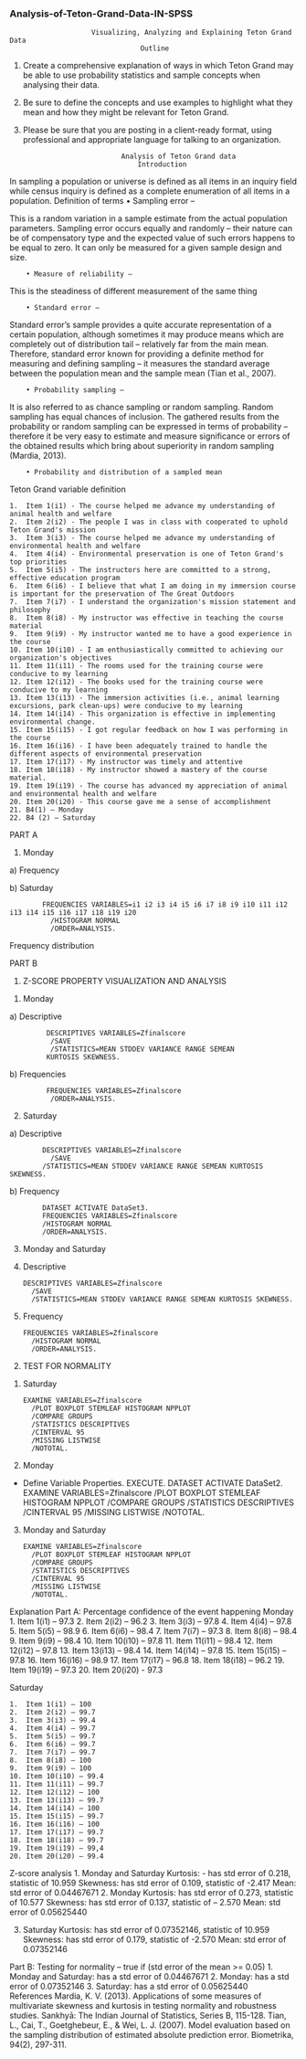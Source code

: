 ### Analysis-of-Teton-Grand-Data-IN-SPSS



						Visualizing, Analyzing and Explaining Teton Grand Data
									Outline
									
1.	Create a comprehensive explanation of ways in which Teton Grand may be able to use probability statistics and sample concepts when analysing their data. 
2.	Be sure to define the concepts and use examples to highlight what they mean and how they might be relevant for Teton Grand. 
3.	Please be sure that you are posting in a client-ready format, using professional and appropriate language for talking to an organization.

								Analysis of Teton Grand data
									Introduction
In sampling a population or universe is defined as all items in an inquiry field while census inquiry is defined as a complete enumeration of all items in a population.
								    Definition of terms
		• Sampling error – 
	
This is a random variation in a sample estimate from the actual population parameters. Sampling error occurs equally and randomly – their nature can be of compensatory type and the expected value of such errors happens to be equal to zero. It can only be measured for a given sample design and size.

		• Measure of reliability – 
	
This is the steadiness of different measurement of the same thing

		• Standard error – 
	
Standard error’s sample provides a quite accurate representation of a certain population, although sometimes it may produce means which are completely out of distribution tail – relatively far from the main mean. Therefore, standard error known for providing a definite method for measuring and defining sampling – it measures the standard average between the population mean and the sample mean (Tian et al., 2007).

		• Probability sampling –
	
It is also referred to as chance sampling or random sampling. Random sampling has equal chances of inclusion. The gathered results from the probability or random sampling can be expressed in terms of probability – therefore it be very easy to estimate and measure significance or errors of the obtained results which bring about superiority in random sampling (Mardia, 2013).

		• Probability and distribution of a sampled mean

Teton Grand variable definition

    1.	Item 1(i1) - The course helped me advance my understanding of animal health and welfare
    2.	Item 2(i2) - The people I was in class with cooperated to uphold Teton Grand's mission
    3.	Item 3(i3) - The course helped me advance my understanding of environmental health and welfare
    4.	Item 4(i4) - Environmental preservation is one of Teton Grand's top priorities
    5.	Item 5(i5) - The instructors here are committed to a strong, effective education program
    6.	Item 6(i6) - I believe that what I am doing in my immersion course is important for the preservation of The Great Outdoors
    7.	Item 7(i7) - I understand the organization's mission statement and philosophy
    8.	Item 8(i8) - My instructor was effective in teaching the course material
    9.	Item 9(i9) - My instructor wanted me to have a good experience in the course
    10.	Item 10(i10) - I am enthusiastically committed to achieving our organization's objectives
    11.	Item 11(i11) - The rooms used for the training course were conducive to my learning
    12.	Item 12(i12) - The books used for the training course were conducive to my learning
    13.	Item 13(i13) - The immersion activities (i.e., animal learning excursions, park clean-ups) were conducive to my learning
    14.	Item 14(i14) - This organization is effective in implementing environmental change.
    15.	Item 15(i15) - I got regular feedback on how I was performing in the course
    16.	Item 16(i16) - I have been adequately trained to handle the different aspects of environmental preservation
    17.	Item 17(i17) - My instructor was timely and attentive
    18.	Item 18(i18) - My instructor showed a mastery of the course material.
    19.	Item 19(i19) - The course has advanced my appreciation of animal and environmental health and welfare
    20.	Item 20(i20) - This course gave me a sense of accomplishment
    21.	B4(1) – Monday
    22.	B4 (2) – Saturday 










PART A

1.	Monday 
 
a)	Frequency 
  

 
 
 
 

 

 
 
 
 
 
 
 
 
 
 
 
 
 
 
 
 
 
 
 
 
  
  


 
 

 
 
 
 

 
 
b)	Saturday 

		    FREQUENCIES VARIABLES=i1 i2 i3 i4 i5 i6 i7 i8 i9 i10 i11 i12 i13 i14 i15 i16 i17 i18 i19 i20
		      /HISTOGRAM NORMAL
		      /ORDER=ANALYSIS.

Frequency distribution
 
 
 
 
 
 
 
 
 
 
 
 
 
 
 
 
 
 
 
 
 
 
 
 
 
 
 
 
 
 
 
 
 
 
 
 
 
 
 
 
 
PART B

1)	Z-SCORE PROPERTY VISUALIZATION AND ANALYSIS


1.	Monday

a)	Descriptive


		     DESCRIPTIVES VARIABLES=Zfinalscore
		      /SAVE
		      /STATISTICS=MEAN STDDEV VARIANCE RANGE SEMEAN 
		     KURTOSIS SKEWNESS.



 



b)	Frequencies



		     FREQUENCIES VARIABLES=Zfinalscore
		      /ORDER=ANALYSIS.



 
 

 
2.	Saturday 



a)	Descriptive 


		    DESCRIPTIVES VARIABLES=Zfinalscore
		      /SAVE
		    /STATISTICS=MEAN STDDEV VARIANCE RANGE SEMEAN KURTOSIS SKEWNESS.




 




b)	Frequency 


		    DATASET ACTIVATE DataSet3.
		    FREQUENCIES VARIABLES=Zfinalscore
		    /HISTOGRAM NORMAL
		    /ORDER=ANALYSIS.





 

 

 





3.	Monday and Saturday



1.	Descriptive 

	    DESCRIPTIVES VARIABLES=Zfinalscore
	      /SAVE
	      /STATISTICS=MEAN STDDEV VARIANCE RANGE SEMEAN KURTOSIS SKEWNESS.


 


2.	Frequency 

	    FREQUENCIES VARIABLES=Zfinalscore
	      /HISTOGRAM NORMAL
	      /ORDER=ANALYSIS.


 

 




2)	TEST FOR NORMALITY


1.	Saturday 


	    EXAMINE VARIABLES=Zfinalscore
	      /PLOT BOXPLOT STEMLEAF HISTOGRAM NPPLOT
	      /COMPARE GROUPS
	      /STATISTICS DESCRIPTIVES
	      /CINTERVAL 95
	      /MISSING LISTWISE
	      /NOTOTAL.




 

 


 


 
  



 
 




2.	Monday 



* Define Variable Properties.
	EXECUTE.
	DATASET ACTIVATE DataSet2.
	    EXAMINE VARIABLES=Zfinalscore
	      /PLOT BOXPLOT STEMLEAF HISTOGRAM NPPLOT
	      /COMPARE GROUPS
	      /STATISTICS DESCRIPTIVES
	      /CINTERVAL 95
	      /MISSING LISTWISE
	      /NOTOTAL.




 


 


 

 
 



 
 



3.	Monday and Saturday



	    EXAMINE VARIABLES=Zfinalscore
	      /PLOT BOXPLOT STEMLEAF HISTOGRAM NPPLOT
	      /COMPARE GROUPS
	      /STATISTICS DESCRIPTIVES
	      /CINTERVAL 95
	      /MISSING LISTWISE
	      /NOTOTAL.




 

 


 



 


 



 
 

Explanation
Part A:
Percentage confidence of the event happening
		 Monday 
    1.	Item 1(i1) – 97.3
    2.	Item 2(i2) – 96.2
    3.	Item 3(i3) – 97.8
    4.	Item 4(i4) – 97.8
    5.	Item 5(i5) – 98.9
    6.	Item 6(i6) – 98.4
    7.	Item 7(i7) – 97.3
    8.	Item 8(i8) – 98.4
    9.	Item 9(i9) – 98.4
    10.	Item 10(i10) – 97.8
    11.	Item 11(i11) – 98.4
    12.	Item 12(i12) – 97.8
    13.	Item 13(i13) – 98.4
    14.	Item 14(i14) – 97.8
    15.	Item 15(i15) – 97.8
    16.	Item 16(i16) – 98.9
    17.	Item 17(i17) – 96.8
    18.	Item 18(i18) – 96.2
    19.	Item 19(i19) – 97.3
    20.	Item 20(i20) - 97.3

Saturday

    1.	Item 1(i1) – 100
    2.	Item 2(i2) – 99.7
    3.	Item 3(i3) – 99.4
    4.	Item 4(i4) – 99.7
    5.	Item 5(i5) – 99.7
    6.	Item 6(i6) – 99.7
    7.	Item 7(i7) – 99.7
    8.	Item 8(i8) – 100
    9.	Item 9(i9) – 100
    10.	Item 10(i10) – 99.4
    11.	Item 11(i11) – 99.7
    12.	Item 12(i12) – 100
    13.	Item 13(i13) – 99.7
    14.	Item 14(i14) – 100
    15.	Item 15(i15) – 99.7
    16.	Item 16(i16) – 100
    17.	Item 17(i17) – 99.7
    18.	Item 18(i18) – 99.7
    19.	Item 19(i19) – 99,4
    20.	Item 20(i20) – 99.4
	
Z-score analysis
    1.	Monday and Saturday
	    Kurtosis: - has std error of 0.218, statistic of 10.959
	    Skewness: has std error of 0.109, statistic of -2.417
	    Mean: std error of 0.04467671
2.	Monday 
	    Kurtosis: has std error of 0.273, statistic of 10.577
	    Skewness: has std error of 0.137, statistic of – 2.570
	    Mean: std error of 0.05625440

3.	Saturday
	    Kurtosis: has std error of 0.07352146, statistic of 10.959
	    Skewness: has std error of 0.179, statistic of -2.570
	    Mean: std error of 0.07352146

Part B:
Testing for normality – true if (std error of the mean >= 0.05)
    1.	Monday and Saturday: has a std error of 0.04467671
    2.	Monday: has a std error of 0.07352146
    3.	Saturday: has a std error of 0.05625440
 
	    References
Mardia, K. V. (2013). Applications of some measures of multivariate skewness and kurtosis in testing normality and robustness studies. Sankhyā: The Indian Journal of Statistics, Series B, 115-128.
Tian, L., Cai, T., Goetghebeur, E., & Wei, L. J. (2007). Model evaluation based on the sampling distribution of estimated absolute prediction error. Biometrika, 94(2), 297-311.

